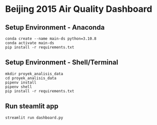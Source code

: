 # Beijing 2015 Air Quality Dashboard

## Setup Environment - Anaconda
```
conda create --name main-ds python=3.10.8
conda activate main-ds
pip install -r requirements.txt
```

## Setup Environment - Shell/Terminal
```
mkdir proyek_analisis_data
cd proyek_analisis_data
pipenv install
pipenv shell
pip install -r requirements.txt
```

## Run steamlit app
```
streamlit run dashboard.py
```
 
 
